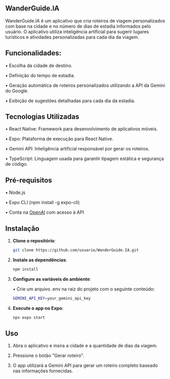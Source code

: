 ## WanderGuide.IA

WanderGuide.IA é um aplicativo que cria roteiros de viagem personalizados com base na cidade e no número de dias de estadia informados pelo usuário. 
O aplicativo utiliza inteligência artificial para sugerir lugares turísticos e atividades personalizadas para cada dia da viagem.

## Funcionalidades:

• Escolha da cidade de destino.

• Definição do tempo de estadia.

• Geração automática de roteiros personalizados utilizando a API da Gemini do Google.

• Exibição de sugestões detalhadas para cada dia da estadia.

## Tecnologias Utilizadas

• React Native: Framework para desenvolvimento de aplicativos móveis.

• Expo: Plataforma de execução para React Native.

• Gemini API: Inteligência artificial responsável por gerar os roteiros.

• TypeScript: Linguagem usada para garantir tipagem estática e segurança de código.

## Pré-requisitos

• Node.js

• Expo CLI (npm install -g expo-cli)

• Conta na [OpenAI](https://platform.openai.com/signup) com acesso à API

## Instalação

1. **Clone o repositório**:

   ```bash
   git clone https://github.com/usuario/WanderGuide.IA.git

2. **Instale as dependências**:

   ```bash
   npm install

3. **Configure as variáveis de ambiente**:

   • Crie um arquivo .env na raiz do projeto com o seguinte conteúdo:

   ```bash
   GEMINI_API_KEY=your_gemini_api_key

4. **Execute o app no Expo**:

   ```bash
   npx expo start

## Uso

1. Abra o aplicativo e insira a cidade e a quantidade de dias da viagem.
   
2. Pressione o botão "Gerar roteiro".
  
3. O app utilizará a Gemini API para gerar um roteiro completo baseado nas informações fornecidas.


